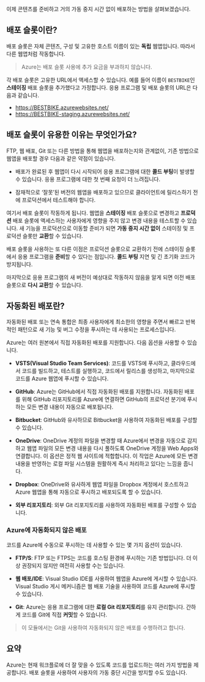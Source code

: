 이제 콘텐츠를 준비하고 거의 가동 중지 시간 없이 배포하는 방법을 살펴보겠습니다.

## <a name="what-is-a-deployment-slot"></a>배포 슬롯이란?

배포 슬롯은 자체 콘텐츠, 구성 및 고유한 호스트 이름이 있는 **독립** 웹앱입니다. 따라서 다른 웹앱처럼 작동합니다.

> Azure는 배포 슬롯 사용에 추가 요금을 부과하지 않습니다.

각 배포 슬롯은 고유한 URL에서 액세스할 수 있습니다. 예를 들어 이름이 `BESTBIKE`인 **스테이징** 배포 슬롯을 추가했다고 가정합니다. 응용 프로그램 및 배포 슬롯의 URL은 다음과 같습니다.

- https://BESTBIKE.azurewebsites.net/
- https://BESTBIKE-staging.azurewebsites.net/

## <a name="why-are-deployment-slots-useful"></a>배포 슬롯이 유용한 이유는 무엇인가요?

FTP, 웹 배포, Git 또는 다른 방법을 통해 웹앱을 배포하는지와 관계없이, 기존 방법으로 웹앱을 배포할 경우 다음과 같은 약점이 있습니다.

- 배포가 완료된 후 웹앱이 다시 시작되어 응용 프로그램에 대한 **콜드 부팅**이 발생할 수 있습니다. 응용 프로그램에 대한 첫 번째 요청이 더 느려집니다.

- 잠재적으로 ‘잘못’된 버전의 웹앱을 배포하고 있으므로 클라이언트에 릴리스하기 전에 프로덕션에서 테스트해야 합니다.

여기서 배포 슬롯이 작동하게 됩니다. 웹앱을 **스테이징** 배포 슬롯으로 변경하고 **프로덕션** 배포 슬롯에 액세스하는 사용자에게 영향을 주지 않고 변경 내용을 테스트할 수 있습니다. 새 기능을 프로덕션으로 이동할 준비가 되면 **가동 중지 시간 없이** 스테이징 및 프로덕션 슬롯만 **교환**할 수 있습니다.

배포 슬롯을 사용하는 또 다른 이점은 프로덕션 슬롯으로 교환하기 전에 스테이징 슬롯에서 응용 프로그램을 **준비**할 수 있다는 점입니다. **콜드 부팅** 지연 및 긴 초기화 코드가 방지됩니다.

마지막으로 응용 프로그램의 새 버전이 예상대로 작동하지 않음을 알게 되면 이전 배포 슬롯으로 **다시 교환**할 수 있습니다.

## <a name="what-is-automated-deployment"></a>자동화된 배포란?

자동화된 배포 또는 연속 통합은 최종 사용자에게 최소한의 영향을 주면서 빠르고 반복적인 패턴으로 새 기능 및 버그 수정을 푸시하는 데 사용되는 프로세스입니다.

Azure는 여러 원본에서 직접 자동화된 배포를 지원합니다. 다음 옵션을 사용할 수 있습니다.

- **VSTS(Visual Studio Team Services)**: 코드를 VSTS에 푸시하고, 클라우드에서 코드를 빌드하고, 테스트를 실행하고, 코드에서 릴리스를 생성하고, 마지막으로 코드를 Azure 웹앱에 푸시할 수 있습니다.

- **GitHub**: Azure는 GitHub에서 직접 자동화된 배포를 지원합니다. 자동화된 배포를 위해 GitHub 리포지토리를 Azure에 연결하면 GitHub의 프로덕션 분기에 푸시하는 모든 변경 내용이 자동으로 배포됩니다.

- **Bitbucket**: GitHub와 유사하므로 Bitbucket을 사용하여 자동화된 배포를 구성할 수 있습니다.

- **OneDrive**: OneDrive 계정의 파일을 변경할 때 Azure에서 변경을 자동으로 감지하고 웹앱 파일의 모든 변경 내용을 다시 풀하도록 OneDrive 계정을 Web Apps와 연결합니다. 이 옵션은 정적 웹 사이트에 적합합니다. 이 작업은 Azure에 모든 변경 내용을 반영하는 로컬 파일 시스템을 원활하게 즉시 처리하고 있다는 느낌을 줍니다.

- **Dropbox**: OneDrive와 유사하게 웹앱 파일을 Dropbox 계정에서 호스트하고 Azure 웹앱을 통해 자동으로 푸시하고 배포되도록 할 수 있습니다.

- **외부 리포지토리**: 외부 Git 리포지토리를 사용하여 자동화된 배포를 구성할 수 있습니다.

### <a name="non-automated-deployment-to-azure"></a>Azure에 자동화되지 않은 배포

코드를 Azure에 수동으로 푸시하는 데 사용할 수 있는 몇 가지 옵션이 있습니다.

- **FTP/S**: FTP 또는 FTPS는 코드를 호스팅 환경에 푸시하는 기존 방법입니다. 더 이상 권장되지 않지만 여전히 사용할 수는 있습니다.

- **웹 배포/IDE**: Visual Studio IDE를 사용하여 웹앱을 Azure에 게시할 수 있습니다. Visual Studio 게시 메커니즘은 웹 배포 기술을 사용하여 코드를 Azure에 푸시할 수 있습니다.

- **Git**: Azure는 응용 프로그램에 대한 **로컬 Git 리포지토리**를 유지 관리합니다. 간하게 코드를 Git에 직접 **커밋**할 수 있습니다.

> 이 모듈에서는 Git을 사용하여 자동화되지 않은 배포를 수행하려고 합니다.

## <a name="summary"></a>요약

Azure는 현재 워크플로에 더 잘 맞을 수 있도록 코드를 업로드하는 여러 가지 방법을 제공합니다. 배포 슬롯을 사용하여 사용자의 가동 중단 시간을 방지할 수도 있습니다.
